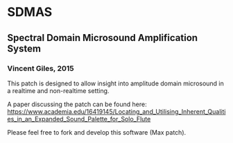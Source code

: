 # SDMAS
## Spectral Domain Microsound Amplification System
### Vincent Giles, 2015

This patch is designed to allow insight into amplitude domain microsound in a realtime and non-realtime setting.

A paper discussing the patch can be found here: https://www.academia.edu/16419145/Locating_and_Utilising_Inherent_Qualities_in_an_Expanded_Sound_Palette_for_Solo_Flute

Please feel free to fork and develop this software (Max patch). 
